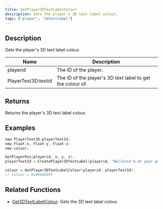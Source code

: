 ```yaml
---
title: GetPlayer3DTextLabelColour
description: Gets the player's 3D text label colour.
tags: ["player", "3dtextlabel"]
---
```


<VersionWarn version='omp v1.1.0.2612' />

## Description

Gets the player's 3D text label colour.

| Name                | Description                                                |
| ------------------- | ---------------------------------------------------------- |
| playerid            | The ID of the player.                                      |
| PlayerText3D:textid | The ID of the player's 3D text label to get the colour of. |

## Returns

Returns the player's 3D text label colour.

## Examples

```c
new PlayerText3D:playerTextId;
new Float:x, Float:y, Float:z;
new colour;

GetPlayerPos(playerid, x, y, z);
playerTextId = CreatePlayer3DTextLabel(playerid, "Hello\nI'm at your position", 0x008080FF, x, y, z, 40.0);

colour = GetPlayer3DTextLabelColour(playerid, playerTextId);
// colour = 0x008080FF
```

## Related Functions

- [Get3DTextLabelColour](Get3DTextLabelColour): Gets the 3D text label colour.
